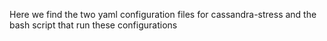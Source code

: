 Here we find the two yaml configuration files for cassandra-stress and the bash script that run these configurations
